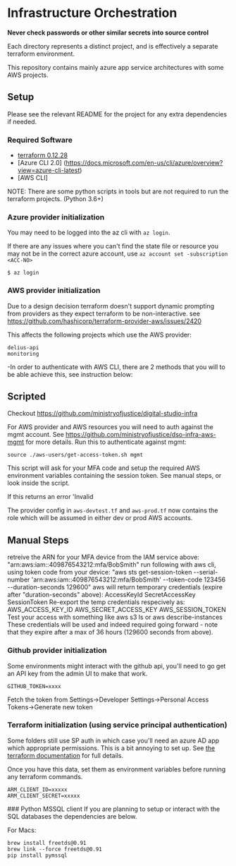 # Infrastructure Orchestration

**Never check passwords or other similar secrets into source control**

Each directory represents a distinct project, and is effectively a separate terraform environment.

This repository contains mainly azure app service architectures with some AWS projects.



## Setup

Please see the relevant README for the project for any extra dependencies if needed.

### Required Software

 * [terraform 0.12.28](http://terraform.io/)
 * [Azure CLI 2.0] (https://docs.microsoft.com/en-us/cli/azure/overview?view=azure-cli-latest)
 * [AWS CLI]

 NOTE: There are some python scripts in tools but are not required to run the terraform projects. (Python 3.6+)

### Azure provider initialization

You may need to be logged into the az cli with `az login`.

If there are any issues where you can't find the state file or resource you may not be in the correct azure account, use `az account set -subscription <ACC-NO>`

```
$ az login
```

### AWS provider initialization

Due to a design decision terraform doesn't support dynamic prompting from providers as they expect terraform to be non-interactive.
see https://github.com/hashicorp/terraform-provider-aws/issues/2420

This affects the following projects which use the AWS provider:

```
delius-api
monitoring
```

-In order to authenticate with AWS CLI, there are 2 methods that you will to be able achieve this, see instruction below:


Scripted
--------
Checkout https://github.com/ministryofjustice/digital-studio-infra

For AWS provider and AWS resources you will need to auth against the mgmt account. See https://github.com/ministryofjustice/dso-infra-aws-mgmt for more details.  Run this to authenticate against mgmt:

```
source ./aws-users/get-access-token.sh mgmt
```

This script will ask for your MFA code and setup the required AWS environment variables containing the session token.  See manual steps, or look inside the script.

If this returns an error 'Invalid

The provider config in `aws-devtest.tf` and `aws-prod.tf` now contains the role which will be assumed in either dev or prod AWS accounts.


Manual Steps
------------
retreive the ARN for your MFA device from the IAM service above: "arn:aws:iam::409876543212:mfa/BobSmith"
run following with aws cli, using token code from your device:
"aws sts get-session-token --serial-number 'arn:aws:iam::409876543212:mfa/BobSmith' --token-code 123456 --duration-seconds 129600"
aws will return temporary credentials (expire after "duration-seconds" above):
AccessKeyId
SecretAccessKey
SessionToken
Re-export the temp credentials respecively as:
AWS_ACCESS_KEY_ID
AWS_SECRET_ACCESS_KEY
AWS_SESSION_TOKEN
Test your access with something like aws s3 ls or aws describe-instances
These credentials will be used and indeed required going forward - note that they expire after a max of 36 hours (129600 seconds from above).


### Github provider initialization

Some environments might interact with the github api, you'll need to go get an API key from the admin UI to make that work.

```
GITHUB_TOKEN=xxxx
```

Fetch the token from Settings->Developer Settings->Personal Access Tokens->Generate new token


### Terraform initialization (using service principal authentication)

Some folders still use SP auth in which case you'll need an azure AD app which appropriate permissions. This is a bit annoying to set up. See [the terraform documentation](https://www.terraform.io/docs/providers/azurerm/index.html#creating-credentials) for full details.

Once you have this data, set them as environment variables before running any terraform commands.

```
ARM_CLIENT_ID=xxxxx
ARM_CLIENT_SECRET=xxxxx
```


### Python MSSQL client
If you are planning to setup or interact with the SQL databases the dependencies are below.

For Macs:
```
brew install freetds@0.91
brew link --force freetds@0.91
pip install pymssql
```
